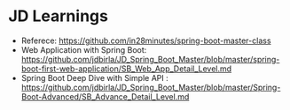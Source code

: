 # JD Learnings
- Referece: https://github.com/in28minutes/spring-boot-master-class
- Web Application with Spring Boot:  https://github.com/jdbirla/JD_Spring_Boot_Master/blob/master/spring-boot-first-web-application/SB_Web_App_Detail_Level.md
- Spring Boot Deep Dive with Simple API : https://github.com/jdbirla/JD_Spring_Boot_Master/blob/master/Spring-Boot-Advanced/SB_Advance_Detail_Level.md

